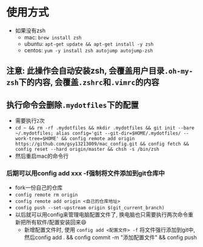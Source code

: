 # 使用方式
- 如果没有zsh
    - mac: `brew install zsh`
    - ubuntu: `apt-get update && apt-get install -y zsh`
    - centos: `yum -y install zsh autojump autojump-zsh`
## 注意: 此操作会自动安装zsh, 会覆盖用户目录`.oh-my-zsh`下的内容, 会覆盖`.zshrc`和`.vimrc`的内容
## 执行命令会删除`.mydotfiles`下的配置
- 需要执行`2`次
- `cd ~ && rm -rf .mydotfiles && mkdir .mydotfiles && git init --bare ~/.mydotfiles; alias config='git --git-dir=$HOME/.mydotfiles/ --work-tree=$HOME' && config remote add origin https://github.com/gsy13213009/mac_config.git && config fetch && config reset --hard origin/master && chsh -s /bin/zsh`
- 然后重启mac的命令行

### 后期可以用config add xxx -f强制将文件添加到git仓库中
- fork一份自己的仓库
- `config remote rm origin`
- `config remote add origin <自己的仓库地址>`
- `config push --set-upstream origin $(git_current_branch)`
- 以后就可以用config来管理电脑配置文件了, 换电脑也只需要执行两次命令重新把所有软件/配置安装回来😄
    - 新增配置文件时, 使用 `config add <配置文件> -f` 将文件强行添加到git中, 然后config add . && config commit -m "添加配置文件" && config push
